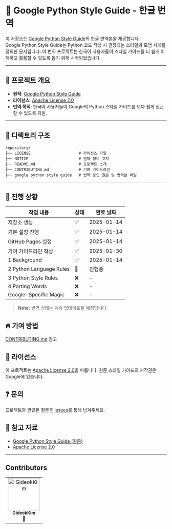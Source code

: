 # 📘 Google Python Style Guide - 한글 번역

이 저장소는 [Google Python Style Guide](https://google.github.io/styleguide/pyguide.html)의 한글 번역본을 제공합니다.  
Google Python Style Guide는 Python 코드 작성 시 권장되는 스타일과 모범 사례를 정의한 문서입니다.
이 번역 프로젝트는 한국어 사용자들이 스타일 가이드를 더 쉽게 이해하고 활용할 수 있도록 돕기 위해 시작되었습니다.

---

## 📌 프로젝트 개요
- **원작**: [Google Python Style Guide](https://google.github.io/styleguide/pyguide.html)
- **라이선스**: [Apache License 2.0](./LICENSE)
- **번역 목적**: 한국어 사용자들이 Google의 Python 스타일 가이드를 보다 쉽게 접근할 수 있도록 지원.

---

## 📂 디렉토리 구조
```
repository/
├── LICENSE                     # 라이선스 파일
├── NOTICE                      # 원작 정보 고지
├── README.md                   # 프로젝트 소개
├── CONTRIBUTING.md             # 기여 가이드라인
├── google python style guide   # 번역 중인 원문 및 번역본 파일
```

---

## 🚀 진행 상황

| 작업 내용 | 상태 | 완료 날짜 |
|-----------|------|-----------|
| 저장소 생성 | ✅ | 2025-01-14 |
| 기본 설정 진행 | ✅ | 2025-01-14 |
| GitHub Pages 설정 | ✅ | 2025-01-14 |
| 기여 가이드라인 작성 | ✅ | 2025-01-30 |
| 1 Background | ✅ | 2025-01-14 |
| 2 Python Language Rules | 🔨 | 진행중 |
| 3 Python Style Rules | ❌ | - |
| 4 Parting Words | ❌ | - |
| Google-Specific Magic | ❌ | - |

> **Note:** 번역 상태는 계속 업데이트될 예정입니다.

## 🔥 기여 방법
[CONTRIBUTING.md](CONTRIBUTING.md) 참고

## 📄 라이선스
이 프로젝트는 [Apache License 2.0](LICENSE)을 따릅니다. 원문 스타일 가이드의 저작권은 Google에 있습니다.

## ❓ 문의
프로젝트와 관련된 질문은 [Issues](https://github.com/GideokKim/google-python-style-guide-kr/issues)를 통해 남겨주세요.

## 📖 참고 자료
- [Google Python Style Guide (원문)](https://google.github.io/styleguide/pyguide.html)
- [Apache License 2.0](http://www.apache.org/licenses/LICENSE-2.0)

---

## Contributors

<!-- ALL-CONTRIBUTORS-LIST:START - Do not remove or modify this section -->
<!-- prettier-ignore-start -->
<!-- markdownlint-disable -->
<table>
  <tbody>
    <tr>
      <td align="center"><a href="https://github.com/GideokKim"><img src="https://avatars.githubusercontent.com/u/79832255?v=4" width="100px;" alt="GideokKim"/><br /><sub><b>GideokKim</b></sub></a><br /><a href="#maintenance-GideokKim" title="Maintenance">🚧</a></td>
    </tr>
  </tbody>
</table>

<!-- markdownlint-restore -->
<!-- prettier-ignore-end -->

<!-- ALL-CONTRIBUTORS-LIST:END -->

<br/>
